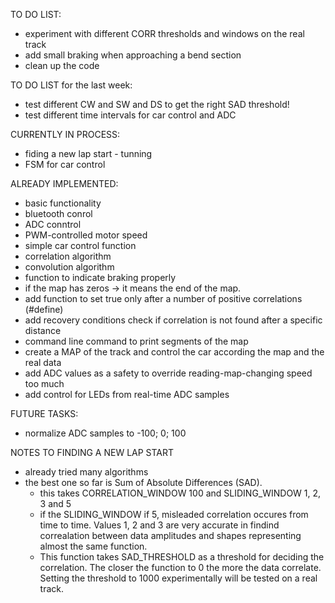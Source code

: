 TO DO LIST:
  - experiment with different CORR thresholds and windows on the real track
  - add small braking when approaching a bend section
  - clean up the code

TO DO LIST for the last week:
  - test different CW and SW and DS to get the right SAD threshold!
  - test different time intervals for car control and ADC

CURRENTLY IN PROCESS:
  - fiding a new lap start - tunning
  - FSM for car control

ALREADY IMPLEMENTED:
  - basic functionality
  - bluetooth conrol
  - ADC conntrol
  - PWM-controlled motor speed
  - simple car control function
  - correlation algorithm
  - convolution algorithm
  - function to indicate braking properly
  - if the map has zeros -> it means the end of the map.
  - add function to set true only after a number of positive correlations (#define)
  - add recovery conditions check if correlation is not found after a specific distance
  - command line command to print segments of the map
  - create a MAP of the track and control the car according the map and the real data
  - add ADC values as a safety to override reading-map-changing speed too much
  - add control for LEDs from real-time ADC samples

  FUTURE TASKS:
  - normalize ADC samples to -100; 0; 100

NOTES TO FINDING A NEW LAP START
 - already tried many algorithms
 - the best one so far is Sum of Absolute Differences (SAD).
   - this takes CORRELATION_WINDOW 100 and SLIDING_WINDOW 1, 2, 3 and 5
   - if the SLIDING_WINDOW if 5, misleaded correlation occures from time to time. Values 1, 2 and 3 are very accurate in findind correalation between data amplitudes and shapes representing almost the same function.
   - This function takes SAD_THRESHOLD as a threshold for deciding the correlation. The closer the function to 0 the more the data correlate. Setting the threshold to 1000 experimentally will be tested on a real track.  

